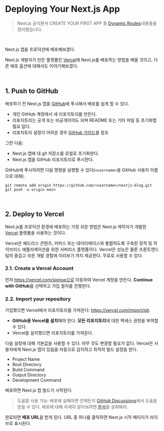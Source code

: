 # Deploying Your Next.js App

> Next.js 공식문서 CREATE YOUR FIRST APP 중 [Dynamic Routes](https://nextjs.org/learn/basics/dynamic-routes)내용들을 정리했습니다.

<br />

Next.js 앱을 프로덕션에 배포해보겠다.

Next.js 개발자가 만든 플랫폼인 [Vercel](https://vercel.com/?utm_source=next-site&utm_medium=learnpages&utm_campaign=next-website)에 Next.js를 배포하는 방법을 배울 것이고, 다른 배포 옵션에 대해서도 이야기해보겠다.

<br />

## 1. Push to GitHub

배포하기 전 Next.js 앱을 [GitHub](https://github.com/vercel/next.js)에 푸시해서 배포를 쉽게 할 수 있다.

- 개인 GitHub 계정에서 새 리포지토리를 만든다.
- 리포지토리는 공개 또는 비공개이어도 되며 README 또는 기타 파일 등 초기화할 필요 없다.
- 리포지토리 설정이 어려운 경우 [GitHub 가이드](https://help.github.com/en/github/getting-started-with-github/create-a-repo)를 참조

그런 다음:

- Next.js 앱에 대 git 저장소를 로컬로 초기화한다.
- Next.js 앱을 GitHub 리포지토리로 푸시한다.

GitHub에 푸시하려면 다음 명령을 실행할 수 있다(`<username>`을 GitHub 사용자 이름으로 대체).

```console
git remote add origin https://github.com/<username>/nextjs-blog.git
git push -u origin main
```

<br />

## 2. Deploy to Vercel

Next.js를 프로덕션 환경에 배포하는 가장 쉬운 방법은 Next.js 제작자가 개발한 [Vercel](https://vercel.com/dashboard?utm_source=next-site&utm_medium=learnpages&utm_campaign=next-website) 플랫폼을 사용하는 것이다.

Vercel은 헤드리스 콘텐츠, 커머스 또는 데이터베이스와 통합하도록 구축된 정적 및 하이브리드 애플리케이션을 위한 서버리스 플랫폼이다. Vercel은 성능은 물론 프론트엔드 팀의 즐겁고 쉬운 개발 경험에 미리보기 까지 제공한다. 무료로 사용할 수 있다.

### 2.1. Create a Vercel Account

먼저 https://vercel.com/signup으로 이동하여 Vercel 계정을 만든다. **Continue with GitHub**를 선택하고 가입 절차를 진행한다.

### 2.2. Import your repository

가입했으면 Vercel에서 리포지토리를 가져온다: https://vercel.com/import/git.

- **GitHub용 Vercel을 설치**해야 한다. **모든 리포지토리**에 대한 액세스 권한을 부여할 수 있다.
- Vercel을 설치했으면 리포지토리를 가져온다.

다음 설정에 대해 기본값을 사용할 수 있다. 아무 것도 변경할 필요가 없다. Vercel은 사용자에게 Next.js 앱이 있음을 자동으로 감지하고 최적의 빌드 설정을 한다.

- Project Name
- Root Directory
- Build Command
- Output Directory
- Development Command

배포하면 Next.js 앱 빌드가 시작된다.

> 도움말 사용 가능: 배포에 실패하면 언제든지 [GitHub Discussions](https://github.com/vercel/next.js/discussions)에서 도움을 받을 수 있다. 배포에 대해 자세히 알아보려면 [문서](https://nextjs.org/docs/deployment)를 살펴봐라.

완료되면 **배포 URL**을 받게 된다. URL 중 하나를 클릭하면 Next.js 시작 페이지가 라이브로 표시된다.

